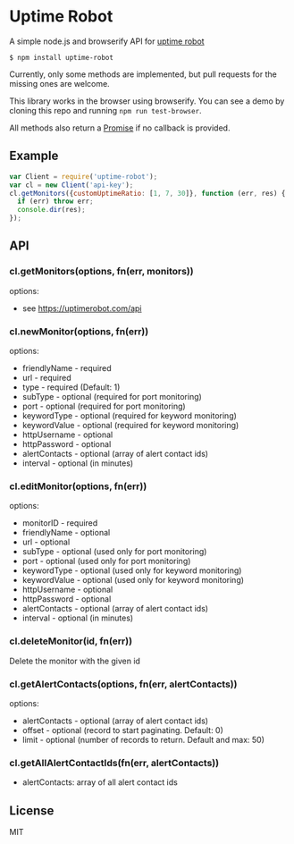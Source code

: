 # Uptime Robot

A simple node.js and browserify API for [uptime robot](http://uptimerobot.com/api)

    $ npm install uptime-robot

Currently, only some methods are implemented, but pull requests for the missing ones are welcome.

This library works in the browser using browserify.  You can see a demo by cloning this repo and running `npm run test-browser`.

All methods also return a [Promise](https://www.promisejs.org/) if no callback is provided.

## Example

```javascript
var Client = require('uptime-robot');
var cl = new Client('api-key');
cl.getMonitors({customUptimeRatio: [1, 7, 30]}, function (err, res) {
  if (err) throw err;
  console.dir(res);
});
```

## API

### cl.getMonitors(options, fn(err, monitors))

options:

 - see https://uptimerobot.com/api

### cl.newMonitor(options, fn(err))

options:

 - friendlyName - required
 - url - required
 - type - required (Default: 1)
 - subType - optional (required for port monitoring)
 - port - optional (required for port monitoring)
 - keywordType - optional (required for keyword monitoring)
 - keywordValue - optional (required for keyword monitoring)
 - httpUsername - optional
 - httpPassword - optional
 - alertContacts - optional (array of alert contact ids)
 - interval - optional (in minutes)

### cl.editMonitor(options, fn(err))

options:

 - monitorID - required
 - friendlyName - optional
 - url - optional
 - subType - optional (used only for port monitoring)
 - port - optional (used only for port monitoring)
 - keywordType - optional (used only for keyword monitoring)
 - keywordValue - optional (used only for keyword monitoring)
 - httpUsername - optional
 - httpPassword - optional
 - alertContacts - optional (array of alert contact ids)
 - interval - optional (in minutes)

### cl.deleteMonitor(id, fn(err))

Delete the monitor with the given id


### cl.getAlertContacts(options, fn(err, alertContacts))

options:

 - alertContacts - optional (array of alert contact ids)
 - offset - optional (record to start paginating. Default: 0)
 - limit - optional (number of records to return. Default and max: 50)


### cl.getAllAlertContactIds(fn(err, alertContacts))

- alertContacts: array of all alert contact ids

## License

  MIT
